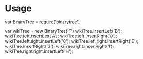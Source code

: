 # Usage

var BinaryTree = require('binarytree');

var wikiTree = new BinaryTree('F')
wikiTree.insertLeft('B');
wikiTree.left.insertLeft('A');
wikiTree.left.insertRight('D');
wikiTree.left.right.insertLeft('C');
wikiTree.left.right.insertRight('E');
wikiTree.insertRight('G');
wikiTree.right.insertRight('I');
wikiTree.right.right.insertLeft('H');
